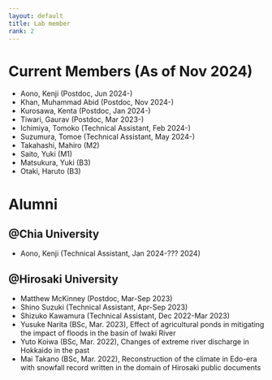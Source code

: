 ```yaml
---
layout: default
title: Lab member
rank: 2
---
```


# Current Members (As of Nov 2024)
  * Aono, Kenji (Postdoc, Jun 2024-)
  * Khan, Muhammad Abid (Postdoc, Nov 2024-)
  * Kurosawa, Kenta (Postdoc, Jan 2024-)
  * Tiwari, Gaurav (Postdoc, Mar 2023-)
  * Ichimiya, Tomoko (Technical Assistant, Feb 2024-)
  * Suzumura, Tomoe  (Technical Assistant, May 2024-)
  * Takahashi, Mahiro (M2)
  * Saito, Yuki (M1)
  * Matsukura, Yuki (B3)
  * Otaki, Haruto (B3)


# Alumni 
## @Chia University
  * Aono, Kenji (Technical Assistant, Jan 2024-??? 2024)
## @Hirosaki University
  * Matthew McKinney (Postdoc, Mar-Sep 2023)
  * Shino Suzuki (Technical Assistant, Apr-Sep 2023)
  * Shizuko Kawamura (Technical Assistant, Dec 2022-Mar 2023)
  * Yusuke Narita (BSc, Mar. 2023), Effect of agricultural ponds in mitigating the impact of floods in the basin of Iwaki River 
  * Yuto Koiwa (BSc, Mar. 2022), Changes of extreme river discharge in Hokkaido in the past
  * Mai Takano (BSc, Mar. 2022), Reconstruction of the climate in Edo-era with snowfall record written in the domain of Hirosaki public documents
